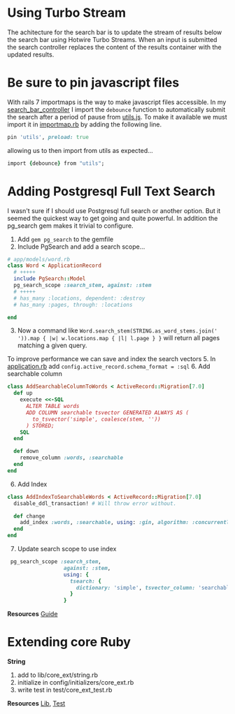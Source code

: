 # Using Turbo Stream
The achitecture for the search bar is to update the stream of results below the search bar
using Hotwire Turbo Streams. When an input is submitted the search controller replaces the content
of the results container with the updated results. 
# Be sure to pin javascript files
With rails 7 importmaps is the way to make javascript files accessible.
In my [search_bar_controller](../app/javascript/controllers/search_bar_controller.js) I import the `debounce` function to
automatically submit the search after a period of pause from [utils.js](../app/javascript/utils.js). To make it available we must import
it in [importmap.rb](../config/importmap.rb) by adding the following line.
```ruby
pin 'utils', preload: true
```
allowing us to then import from utils as expected...
```ruby
import {debounce} from "utils";
```
# Adding Postgresql Full Text Search
I wasn't sure if I should use Postgresql full search or 
another option. But it seemed the quickest way to get going and quite
powerful. In addition the pg_search gem makes it trivial to configure.
1. Add `gem pg_search` to the gemfile
2. Include PgSearch and add a search scope...
```ruby
# app/models/word.rb
class Word < ApplicationRecord
  # +++++
  include PgSearch::Model
  pg_search_scope :search_stem, against: :stem
  # +++++
  # has_many :locations, dependent: :destroy
  # has_many :pages, through: :locations

end
  ```
3. Now a command like `Word.search_stem(STRING.as_word_stems.join(' ')).map { |w| w.locations.map { |l| l.page } }`
   will return all pages matching a given query.

To improve performance we can save and index the search vectors 
5. In [application.rb](../config/application.rb) add `config.active_record.schema_format = :sql`
6. Add searchable column
```ruby
class AddSearchableColumnToWords < ActiveRecord::Migration[7.0]
  def up
    execute <<-SQL
      ALTER TABLE words
      ADD COLUMN searchable tsvector GENERATED ALWAYS AS (
        to_tsvector('simple', coalesce(stem, ''))
      ) STORED;
    SQL
  end

  def down
    remove_column :words, :searchable
  end
end
```
6. Add Index
```ruby
class AddIndexToSearchableWords < ActiveRecord::Migration[7.0]
  disable_ddl_transaction! # Will throw error without.

  def change
    add_index :words, :searchable, using: :gin, algorithm: :concurrently
  end
end

```
7. Update search scope to use index
```ruby
 pg_search_scope :search_stem,
                  against: :stem,
                  using: {
                    tsearch: {
                      dictionary: 'simple', tsvector_column: 'searchable'
                    }
                  }
```
**Resources**
[Guide](https://pganalyze.com/blog/full-text-search-ruby-rails-postgres)
# Extending core Ruby
**String**
1. add to lib/core_ext/string.rb
2. initialize in config/initializers/core_ext.rb
3. write test in test/core_ext_test.rb

**Resources**
[Lib](https://stackoverflow.com/a/5654580/16975830),
[Test](https://guides.rubyonrails.org/plugins.html#extending-core-classes)
